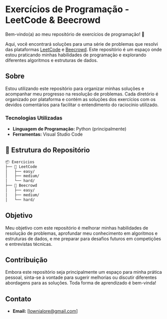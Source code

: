 # Exercícios de Programação - LeetCode & Beecrowd

Bem-vindo(a) ao meu repositório de exercícios de programação! 🎉

Aqui, você encontrará soluções para uma série de problemas que resolvi das plataformas [LeetCode](https://leetcode.com/) e [Beecrowd](https://www.beecrowd.com.br/).
Este repositório é um espaço onde estou praticando minhas habilidades de programação e explorando diferentes algoritmos e estruturas de dados. 

## Sobre

Estou utilizando este repositório para organizar minhas soluções e acompanhar meu progresso na resolução de problemas. Cada diretório é organizado por plataforma e contém as soluções dos exercícios com os devidos comentários para facilitar o entendimento do raciocínio utilizado.

### Tecnologias Utilizadas

- **Linguagem de Programação:** Python (principalmente)
- **Ferramentas:** Visual Studio Code

## 📝 Estrutura do Repositório

```bash
📦 Exercicios
├── 📂 LeetCode
│   ├── easy/
│   ├── medium/
│   └── hard/
├── 📂 Beecrowd
│   ├── easy/
│   ├── medium/
│   └── hard/
```

## Objetivo

Meu objetivo com este repositório é melhorar minhas habilidades de resolução de problemas, aprofundar meu conhecimento em algoritmos e estruturas de dados, e me preparar para desafios futuros em competições e entrevistas técnicas.

## Contribuição

Embora este repositório seja principalmente um espaço para minha prática pessoal, sinta-se à vontade para sugerir melhorias ou discutir diferentes abordagens para as soluções. Toda forma de aprendizado é bem-vinda!

## Contato

- **Email:** [lownialore@gmail.com]
